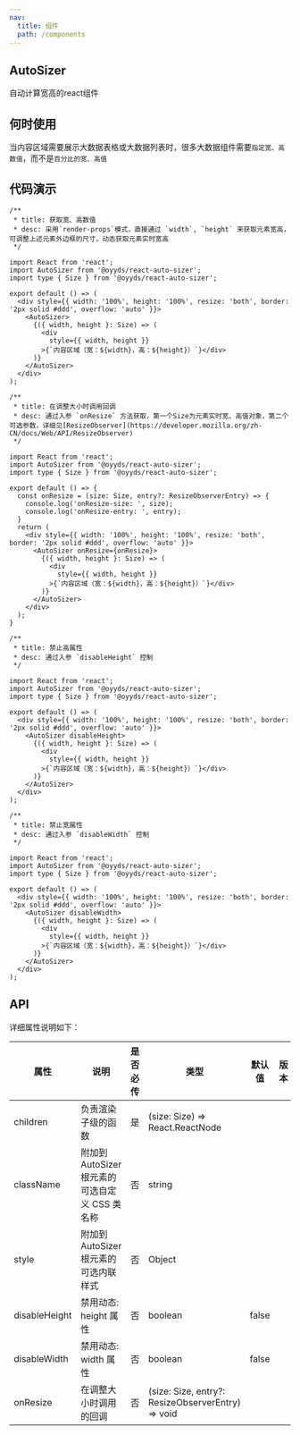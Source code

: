 ```yaml
---
nav:
  title: 组件
  path: /components
---
```


## AutoSizer

自动计算宽高的react组件

## 何时使用

当内容区域需要展示大数据表格或大数据列表时，很多大数据组件需要`指定宽、高数值`，而不是`百分比的宽、高值`

## 代码演示

```tsx
/**
 * title: 获取宽、高数值
 * desc: 采用`render-props`模式，直接通过 `width`, `height` 来获取元素宽高，可调整上述元素外边框的尺寸，动态获取元素实时宽高
 */

import React from 'react';
import AutoSizer from '@oyyds/react-auto-sizer';
import type { Size } from '@oyyds/react-auto-sizer';

export default () => (
  <div style={{ width: '100%', height: '100%', resize: 'both', border: '2px solid #ddd', overflow: 'auto' }}>
    <AutoSizer>
      {({ width, height }: Size) => (
        <div
          style={{ width, height }}
        >{`内容区域（宽：${width}，高：${height}）`}</div>
      )}
    </AutoSizer>
  </div>
);
```

```tsx
/**
 * title: 在调整大小时调用回调
 * desc: 通过入参 `onResize` 方法获取，第一个Size为元素实时宽、高值对象，第二个可选参数，详细见[ResizeObserver](https://developer.mozilla.org/zh-CN/docs/Web/API/ResizeObserver)
 */

import React from 'react';
import AutoSizer from '@oyyds/react-auto-sizer';
import type { Size } from '@oyyds/react-auto-sizer';

export default () => {
  const onResize = (size: Size, entry?: ResizeObserverEntry) => {
    console.log('onResize-size: ', size);
    console.log('onResize-entry: ', entry);
  }
  return (
    <div style={{ width: '100%', height: '100%', resize: 'both', border: '2px solid #ddd', overflow: 'auto' }}>
      <AutoSizer onResize={onResize}>
        {({ width, height }: Size) => (
          <div
            style={{ width, height }}
          >{`内容区域（宽：${width}，高：${height}）`}</div>
        )}
      </AutoSizer>
    </div>
  );
}
```

```tsx
/**
 * title: 禁止高属性
 * desc: 通过入参 `disableHeight` 控制
 */

import React from 'react';
import AutoSizer from '@oyyds/react-auto-sizer';
import type { Size } from '@oyyds/react-auto-sizer';

export default () => (
  <div style={{ width: '100%', height: '100%', resize: 'both', border: '2px solid #ddd', overflow: 'auto' }}>
    <AutoSizer disableHeight>
      {({ width, height }: Size) => (
        <div
          style={{ width, height }}
        >{`内容区域（宽：${width}，高：${height}）`}</div>
      )}
    </AutoSizer>
  </div>
);
```

```tsx
/**
 * title: 禁止宽属性
 * desc: 通过入参 `disableWidth` 控制
 */

import React from 'react';
import AutoSizer from '@oyyds/react-auto-sizer';
import type { Size } from '@oyyds/react-auto-sizer';

export default () => (
  <div style={{ width: '100%', height: '100%', resize: 'both', border: '2px solid #ddd', overflow: 'auto' }}>
    <AutoSizer disableWidth>
      {({ width, height }: Size) => (
        <div
          style={{ width, height }}
        >{`内容区域（宽：${width}，高：${height}）`}</div>
      )}
    </AutoSizer>
  </div>
);
```

## API

详细属性说明如下：

| 属性                 | 说明                                                   | 是否必传 | 类型                           | 默认值  | 版本 |
|---------------------|--------------------------------------------------------|------|---------------------------------|--------|----|
| children            | 负责渲染子级的函数                                        | 是    | (size: Size) => React.ReactNode  |        |    |
| className           | 附加到 AutoSizer 根元素的可选自定义 CSS 类名称              | 否    | string                           |        |    |
| style               | 附加到 AutoSizer 根元素的可选内联样式                      | 否    | Object                           |   |    |
| disableHeight       | 禁用动态: height 属性                                    | 否    | boolean                           |   false  |    |
| disableWidth        | 禁用动态: width 属性                                     | 否    | boolean                           |   false   |    |
| onResize            | 在调整大小时调用的回调                                     | 否    | (size: Size, entry?: ResizeObserverEntry) => void |   |    |


